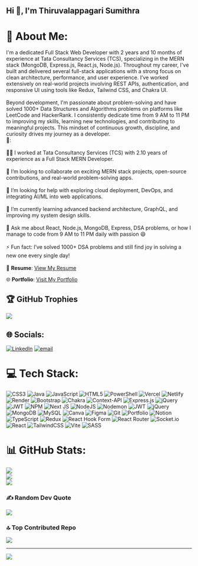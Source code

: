 ## Hi 👋, I'm Thiruvalappagari Sumithra</h1>



# 💫 About Me:
I'm a dedicated Full Stack Web Developer with 2 years and 10 months of experience at Tata Consultancy Services (TCS), specializing in the MERN stack (MongoDB, Express.js, React.js, Node.js). Throughout my career, I've built and delivered several full-stack applications with a strong focus on clean architecture, performance, and user experience. I’ve worked extensively on real-world projects involving REST APIs, authentication, and responsive UI using tools like Redux, Tailwind CSS, and Chakra UI.<br><br>Beyond development, I'm passionate about problem-solving and have solved 1000+ Data Structures and Algorithms problems on platforms like LeetCode and HackerRank. I consistently dedicate time from 9 AM to 11 PM to improving my skills, learning new technologies, and contributing to meaningful projects. This mindset of continuous growth, discipline, and curiosity drives my journey as a developer.<br>🔭:<br><br>👨‍💻 I worked at Tata Consultancy Services (TCS) with 2.10 years of experience as a Full Stack MERN Developer.<br><br>👯 I’m looking to collaborate on exciting MERN stack projects, open-source contributions, and real-world problem-solving apps.<br><br>🤝 I’m looking for help with exploring cloud deployment, DevOps, and integrating AI/ML into web applications.<br><br>🌱 I’m currently learning advanced backend architecture, GraphQL, and improving my system design skills.<br><br>💬 Ask me about React, Node.js, MongoDB, Express, DSA problems, or how I manage to code from 9 AM to 11 PM daily with passion 😄<br><br>⚡ Fun fact: I’ve solved 1000+ DSA problems and still find joy in solving a new one every single day!<br><br>
📄 **Resume**: [View My Resume](https://drive.google.com/file/d/1GhJZCUin75sCnmCR_Qs_gpGZcza4rgG2/view?usp=sharing)

🌐 **Portfolio**: [Visit My Portfolio](https://sumithrat.netlify.app/)


## 🏆 GitHub Trophies
![](https://github-profile-trophy.vercel.app/?username=Sumithra49&theme=radical&no-frame=false&no-bg=false&margin-w=4)
## 🌐 Socials:
[![LinkedIn](https://img.shields.io/badge/LinkedIn-%230077B5.svg?logo=linkedin&logoColor=white)](https://linkedin.com/in/https://www.linkedin.com/in/sumithrat49/) [![email](https://img.shields.io/badge/Email-D14836?logo=gmail&logoColor=white)](mailto:sumithrat49@gmail.com) 

# 💻 Tech Stack:
![CSS3](https://img.shields.io/badge/css3-%231572B6.svg?style=for-the-badge&logo=css3&logoColor=white) ![Java](https://img.shields.io/badge/java-%23ED8B00.svg?style=for-the-badge&logo=openjdk&logoColor=white) ![JavaScript](https://img.shields.io/badge/javascript-%23323330.svg?style=for-the-badge&logo=javascript&logoColor=%23F7DF1E) ![HTML5](https://img.shields.io/badge/html5-%23E34F26.svg?style=for-the-badge&logo=html5&logoColor=white) ![PowerShell](https://img.shields.io/badge/PowerShell-%235391FE.svg?style=for-the-badge&logo=powershell&logoColor=white) ![Vercel](https://img.shields.io/badge/vercel-%23000000.svg?style=for-the-badge&logo=vercel&logoColor=white) ![Netlify](https://img.shields.io/badge/netlify-%23000000.svg?style=for-the-badge&logo=netlify&logoColor=#00C7B7) ![Render](https://img.shields.io/badge/Render-%46E3B7.svg?style=for-the-badge&logo=render&logoColor=white) ![Bootstrap](https://img.shields.io/badge/bootstrap-%238511FA.svg?style=for-the-badge&logo=bootstrap&logoColor=white) ![Chakra](https://img.shields.io/badge/chakra-%234ED1C5.svg?style=for-the-badge&logo=chakraui&logoColor=white) ![Context-API](https://img.shields.io/badge/Context--Api-000000?style=for-the-badge&logo=react) ![Express.js](https://img.shields.io/badge/express.js-%23404d59.svg?style=for-the-badge&logo=express&logoColor=%2361DAFB) ![jQuery](https://img.shields.io/badge/jquery-%230769AD.svg?style=for-the-badge&logo=jquery&logoColor=white) ![JWT](https://img.shields.io/badge/JWT-black?style=for-the-badge&logo=JSON%20web%20tokens) ![NPM](https://img.shields.io/badge/NPM-%23CB3837.svg?style=for-the-badge&logo=npm&logoColor=white) ![Next JS](https://img.shields.io/badge/Next-black?style=for-the-badge&logo=next.js&logoColor=white) ![NodeJS](https://img.shields.io/badge/node.js-6DA55F?style=for-the-badge&logo=node.js&logoColor=white) ![Nodemon](https://img.shields.io/badge/NODEMON-%23323330.svg?style=for-the-badge&logo=nodemon&logoColor=%BBDEAD) ![JWT](https://img.shields.io/badge/JWT-black?style=for-the-badge&logo=JSON%20web%20tokens) ![jQuery](https://img.shields.io/badge/jquery-%230769AD.svg?style=for-the-badge&logo=jquery&logoColor=white) ![MongoDB](https://img.shields.io/badge/MongoDB-%234ea94b.svg?style=for-the-badge&logo=mongodb&logoColor=white) ![MySQL](https://img.shields.io/badge/mysql-4479A1.svg?style=for-the-badge&logo=mysql&logoColor=white) ![Canva](https://img.shields.io/badge/Canva-%2300C4CC.svg?style=for-the-badge&logo=Canva&logoColor=white) ![Figma](https://img.shields.io/badge/figma-%23F24E1E.svg?style=for-the-badge&logo=figma&logoColor=white) ![Git](https://img.shields.io/badge/git-%23F05033.svg?style=for-the-badge&logo=git&logoColor=white) ![Portfolio](https://img.shields.io/badge/Portfolio-%23000000.svg?style=for-the-badge&logo=firefox&logoColor=#FF7139) ![Notion](https://img.shields.io/badge/Notion-%23000000.svg?style=for-the-badge&logo=notion&logoColor=white) ![TypeScript](https://img.shields.io/badge/typescript-%23007ACC.svg?style=for-the-badge&logo=typescript&logoColor=white) ![Redux](https://img.shields.io/badge/redux-%23593d88.svg?style=for-the-badge&logo=redux&logoColor=white) ![React Hook Form](https://img.shields.io/badge/React%20Hook%20Form-%23EC5990.svg?style=for-the-badge&logo=reacthookform&logoColor=white) ![React Router](https://img.shields.io/badge/React_Router-CA4245?style=for-the-badge&logo=react-router&logoColor=white) ![Socket.io](https://img.shields.io/badge/Socket.io-black?style=for-the-badge&logo=socket.io&badgeColor=010101) ![React](https://img.shields.io/badge/react-%2320232a.svg?style=for-the-badge&logo=react&logoColor=%2361DAFB) ![TailwindCSS](https://img.shields.io/badge/tailwindcss-%2338B2AC.svg?style=for-the-badge&logo=tailwind-css&logoColor=white) ![Vite](https://img.shields.io/badge/vite-%23646CFF.svg?style=for-the-badge&logo=vite&logoColor=white) ![SASS](https://img.shields.io/badge/SASS-hotpink.svg?style=for-the-badge&logo=SASS&logoColor=white)
# 📊 GitHub Stats:
![](https://github-readme-stats.vercel.app/api?username=Sumithra49&theme=dark&hide_border=false&include_all_commits=false&count_private=false)<br/>
![](https://nirzak-streak-stats.vercel.app/?user=Sumithra49&theme=dark&hide_border=false)<br/>
![](https://github-readme-stats.vercel.app/api/top-langs/?username=Sumithra49&theme=dark&hide_border=false&include_all_commits=false&count_private=false&layout=compact)



### ✍️ Random Dev Quote
![](https://quotes-github-readme.vercel.app/api?type=horizontal&theme=radical)

### 🔝 Top Contributed Repo
![](https://github-contributor-stats.vercel.app/api?username=Sumithra49&limit=5&theme=dark&combine_all_yearly_contributions=true)

---
[![](https://visitcount.itsvg.in/api?id=Sumithra49&icon=0&color=0)](https://visitcount.itsvg.in)

<!-- Proudly created with GPRM ( https://gprm.itsvg.in ) -->
